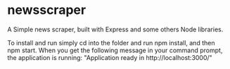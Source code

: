 newsscraper
===========

A Simple news scraper, built with Express and some others Node libraries.

To install and run simply cd into the folder and run npm install, and then npm start. 
When you get the following message in your command prompt, the application is running:
"Application ready in http://localhost:3000/"

